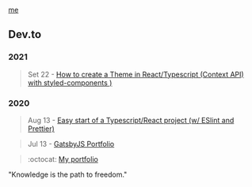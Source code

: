 [me](https://www.linkedin.com/in/vinicius-m-dias/) 

  
## Dev.to

### 2021
> Set 22 - [How to create a Theme in React/Typescript (Context API) with styled-components )](https://dev.to/viniciusmdias/how-to-create-a-theme-in-react-typescript-with-styled-components-3fn)

### 2020
> Aug 13 - [Easy start of a Typescript/React project (w/ ESlint and Prettier)](https://dev.to/viniciusmdias/easy-start-of-a-typescript-react-project-w-eslint-and-prettier-55d4)

> Jul 13 - [GatsbyJS Portfolio](https://dev.to/viniciusmdias/gatsbyjs-portfolio-3461)

</td></tr></table>


> :octocat: [My portfolio](https://viniciusdias.netlify.app/)

"Knowledge is the path to freedom." 

